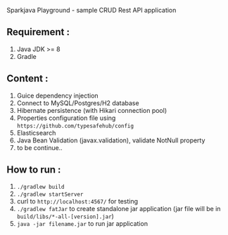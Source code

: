 Sparkjava Playground - sample CRUD Rest API application

## Requirement :

1. Java JDK >= 8
2. Gradle

## Content :

1. Guice dependency injection
2. Connect to MySQL/Postgres/H2 database
3. Hibernate persistence (with Hikari connection pool)
4. Properties configuration file using `https://github.com/typesafehub/config`
5. Elasticsearch
6. Java Bean Validation (javax.validation), validate NotNull property
7. to be continue..

## How to run :

1. `./gradlew build`
2. `./gradlew startServer`
3. curl to `http://localhost:4567/` for testing
4. `./gradlew fatJar` to create standalone jar application (jar file will be in `build/libs/*-all-[version].jar`)
5. `java -jar filename.jar` to run jar application